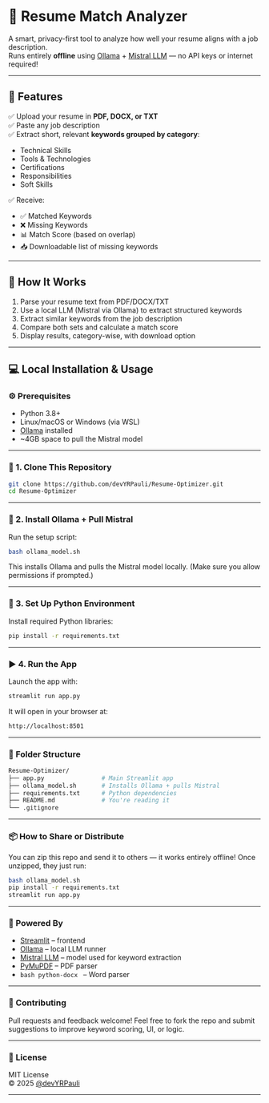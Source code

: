 # 📄 Resume Match Analyzer

A smart, privacy-first tool to analyze how well your resume aligns with a job description.  
Runs entirely **offline** using [Ollama](https://ollama.com) + [Mistral LLM](https://ollama.com/library/mistral) — no API keys or internet required!

---

## 🚀 Features

✅ Upload your resume in **PDF, DOCX, or TXT**  
✅ Paste any job description  
✅ Extract short, relevant **keywords grouped by category**:
- Technical Skills
- Tools & Technologies
- Certifications
- Responsibilities
- Soft Skills

✅ Receive:
- ✅ Matched Keywords
- ❌ Missing Keywords
- 📊 Match Score (based on overlap)
- 📥 Downloadable list of missing keywords

---

## 🧠 How It Works

1. Parse your resume text from PDF/DOCX/TXT
2. Use a local LLM (Mistral via Ollama) to extract structured keywords
3. Extract similar keywords from the job description
4. Compare both sets and calculate a match score
5. Display results, category-wise, with download option

---

## 💻 Local Installation & Usage

### ⚙️ Prerequisites

- Python 3.8+
- Linux/macOS or Windows (via WSL)
- [Ollama](https://ollama.com) installed
- ~4GB space to pull the Mistral model

---

### 🔧 1. Clone This Repository

```bash
git clone https://github.com/devYRPauli/Resume-Optimizer.git
cd Resume-Optimizer
```

---

### 🧠 2. Install Ollama + Pull Mistral
Run the setup script:
```bash
bash ollama_model.sh
```
This installs Ollama and pulls the Mistral model locally.
(Make sure you allow permissions if prompted.)

---

### 🐍 3. Set Up Python Environment
Install required Python libraries:
```bash
pip install -r requirements.txt
```

---

### ▶️ 4. Run the App
Launch the app with:
```bash
streamlit run app.py
```
It will open in your browser at:
```bash
http://localhost:8501
```

---

### 📂 Folder Structure
```bash
Resume-Optimizer/
├── app.py                # Main Streamlit app
├── ollama_model.sh       # Installs Ollama + pulls Mistral
├── requirements.txt      # Python dependencies
├── README.md             # You're reading it
└── .gitignore
```

---

### 📦 How to Share or Distribute
You can zip this repo and send it to others — it works entirely offline!
Once unzipped, they just run:
```bash
bash ollama_model.sh
pip install -r requirements.txt
streamlit run app.py
```

---

### 🧩 Powered By

- [Streamlit](https://streamlit.io/) – frontend
- [Ollama](https://ollama.com/) – local LLM runner
- [Mistral LLM](https://docs.mistral.ai/) – model used for keyword extraction
- [PyMuPDF](https://pymupdf.readthedocs.io/en/latest/) – PDF parser
- ```bash python-docx ``` – Word parser

---

### 💬 Contributing
Pull requests and feedback welcome!
Feel free to fork the repo and submit suggestions to improve keyword scoring, UI, or logic.

---

### 📜 License
MIT License  
© 2025 [@devYRPauli](https://github.com/devYRPauli)

---
